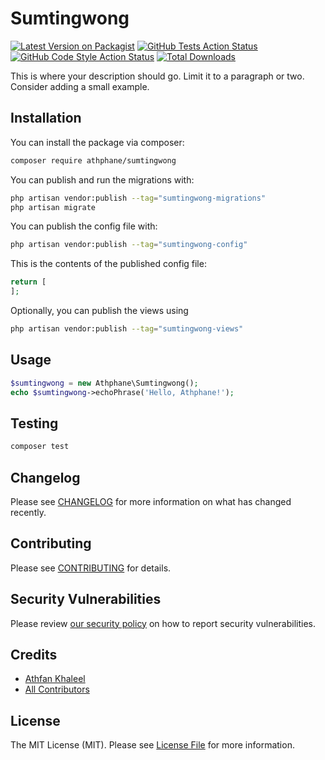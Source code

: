 # Sumtingwong

[![Latest Version on Packagist](https://img.shields.io/packagist/v/athphane/sumtingwong.svg?style=flat-square)](https://packagist.org/packages/athphane/sumtingwong)
[![GitHub Tests Action Status](https://img.shields.io/github/actions/workflow/status/athphane/sumtingwong/run-tests.yml?branch=main&label=tests&style=flat-square)](https://github.com/athphane/sumtingwong/actions?query=workflow%3Arun-tests+branch%3Amain)
[![GitHub Code Style Action Status](https://img.shields.io/github/actions/workflow/status/athphane/sumtingwong/fix-php-code-style-issues.yml?branch=main&label=code%20style&style=flat-square)](https://github.com/athphane/sumtingwong/actions?query=workflow%3A"Fix+PHP+code+style+issues"+branch%3Amain)
[![Total Downloads](https://img.shields.io/packagist/dt/athphane/sumtingwong.svg?style=flat-square)](https://packagist.org/packages/athphane/sumtingwong)

This is where your description should go. Limit it to a paragraph or two. Consider adding a small example.

## Installation

You can install the package via composer:

```bash
composer require athphane/sumtingwong
```

You can publish and run the migrations with:

```bash
php artisan vendor:publish --tag="sumtingwong-migrations"
php artisan migrate
```

You can publish the config file with:

```bash
php artisan vendor:publish --tag="sumtingwong-config"
```

This is the contents of the published config file:

```php
return [
];
```

Optionally, you can publish the views using

```bash
php artisan vendor:publish --tag="sumtingwong-views"
```

## Usage

```php
$sumtingwong = new Athphane\Sumtingwong();
echo $sumtingwong->echoPhrase('Hello, Athphane!');
```

## Testing

```bash
composer test
```

## Changelog

Please see [CHANGELOG](CHANGELOG.md) for more information on what has changed recently.

## Contributing

Please see [CONTRIBUTING](CONTRIBUTING.md) for details.

## Security Vulnerabilities

Please review [our security policy](../../security/policy) on how to report security vulnerabilities.

## Credits

- [Athfan Khaleel](https://github.com/athphane)
- [All Contributors](../../contributors)

## License

The MIT License (MIT). Please see [License File](LICENSE.md) for more information.
